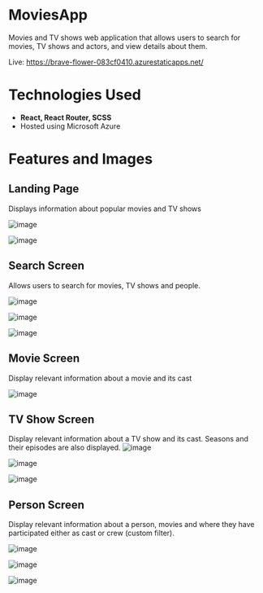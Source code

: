 # MoviesApp

Movies and TV shows web application that allows users to search for movies, TV shows and actors, and view details about them.

Live: https://brave-flower-083cf0410.azurestaticapps.net/

# Technologies Used

* **React, React Router, SCSS**
* Hosted using Microsoft Azure

# Features and Images

## Landing Page

Displays information about popular movies and TV shows

![image](https://user-images.githubusercontent.com/17099638/232988350-9f021c13-1239-42db-a784-54362e4eb89a.png)

![image](https://user-images.githubusercontent.com/17099638/232988408-381a1917-618e-4b8f-bee3-aab2e196e20d.png)

## Search Screen

Allows users to search for movies, TV shows and people.

![image](https://user-images.githubusercontent.com/17099638/232988558-ca8a582d-daf6-47d2-9e5b-e937331f3ab9.png)

![image](https://user-images.githubusercontent.com/17099638/232988752-b2b38964-b958-4b1b-b763-a3eec208423e.png)

![image](https://user-images.githubusercontent.com/17099638/232988822-49c7cf02-a02f-48bf-90e5-34ec2b396fe6.png)

## Movie Screen

Display relevant information about a movie and its cast

![image](https://user-images.githubusercontent.com/17099638/232990283-ab4bfdc6-fb89-4f28-8e29-06967f9009a0.png)


## TV Show Screen

Display relevant information about a TV show and its cast. Seasons and their episodes are also displayed.
![image](https://user-images.githubusercontent.com/17099638/232989902-6a2e4839-be26-43f5-8823-3ad5e3827e75.png)

![image](https://user-images.githubusercontent.com/17099638/232989925-e63b98ba-595c-4f8a-b410-dace88764f29.png)

![image](https://user-images.githubusercontent.com/17099638/232989966-051d1520-b03c-4125-86d9-5d8157de5afd.png)


## Person Screen

Display relevant information about a person, movies and where they have participated either as cast or crew (custom filter).

![image](https://user-images.githubusercontent.com/17099638/232989627-e04afe5e-050f-49cc-adaf-316bb4148d95.png)

![image](https://user-images.githubusercontent.com/17099638/232989650-83b01f5d-8284-4933-b583-8b588b672931.png)

![image](https://user-images.githubusercontent.com/17099638/232989664-d5f92a49-9588-4256-b3f1-d1da436e0788.png)
